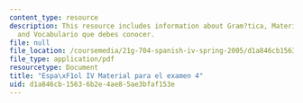 ```yaml
---
content_type: resource
description: This resource includes information about Gram?tica, Materiales discutidos
  and Vocabulario que debes conocer.
file: null
file_location: /coursemedia/21g-704-spanish-iv-spring-2005/d1a846cb15636b2e4ae85ae3bfaf153e_MIT21G_704S05_sp4_exam4.pdf
file_type: application/pdf
resourcetype: Document
title: "Espa\xF1ol IV Material para el examen 4"
uid: d1a846cb-1563-6b2e-4ae8-5ae3bfaf153e
---
```

